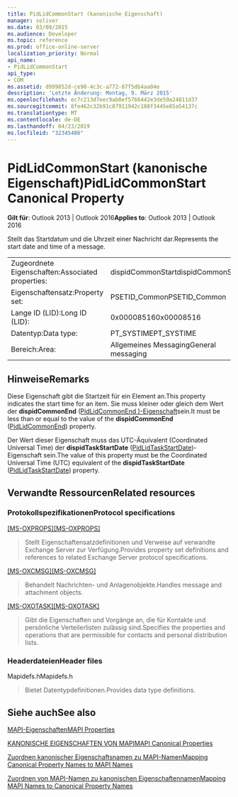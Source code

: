 ```yaml
---
title: PidLidCommonStart (kanonische Eigenschaft)
manager: soliver
ms.date: 03/09/2015
ms.audience: Developer
ms.topic: reference
ms.prod: office-online-server
localization_priority: Normal
api_name:
- PidLidCommonStart
api_type:
- COM
ms.assetid: d999852d-ce98-4c3c-a772-87f5db4aa04e
description: 'Letzte Änderung: Montag, 9. März 2015'
ms.openlocfilehash: ec7c213d7eec9ab0ef5766442e3de59a24811d37
ms.sourcegitcommit: 8fe462c32b91c87911942c188f3445e85a54137c
ms.translationtype: MT
ms.contentlocale: de-DE
ms.lasthandoff: 04/23/2019
ms.locfileid: "32345486"
---
```

# <a name="pidlidcommonstart-canonical-property"></a><span data-ttu-id="c4a43-103">PidLidCommonStart (kanonische Eigenschaft)</span><span class="sxs-lookup"><span data-stu-id="c4a43-103">PidLidCommonStart Canonical Property</span></span>

  
  
<span data-ttu-id="c4a43-104">**Gilt für**: Outlook 2013 | Outlook 2016</span><span class="sxs-lookup"><span data-stu-id="c4a43-104">**Applies to**: Outlook 2013 | Outlook 2016</span></span> 
  
<span data-ttu-id="c4a43-105">Stellt das Startdatum und die Uhrzeit einer Nachricht dar.</span><span class="sxs-lookup"><span data-stu-id="c4a43-105">Represents the start date and time of a message.</span></span>
  
|||
|:-----|:-----|
|<span data-ttu-id="c4a43-106">Zugeordnete Eigenschaften:</span><span class="sxs-lookup"><span data-stu-id="c4a43-106">Associated properties:</span></span>  <br/> |<span data-ttu-id="c4a43-107">dispidCommonStart</span><span class="sxs-lookup"><span data-stu-id="c4a43-107">dispidCommonStart</span></span>  <br/> |
|<span data-ttu-id="c4a43-108">Eigenschaftensatz:</span><span class="sxs-lookup"><span data-stu-id="c4a43-108">Property set:</span></span>  <br/> |<span data-ttu-id="c4a43-109">PSETID_Common</span><span class="sxs-lookup"><span data-stu-id="c4a43-109">PSETID_Common</span></span>  <br/> |
|<span data-ttu-id="c4a43-110">Lange ID (LID):</span><span class="sxs-lookup"><span data-stu-id="c4a43-110">Long ID (LID):</span></span>  <br/> |<span data-ttu-id="c4a43-111">0x00008516</span><span class="sxs-lookup"><span data-stu-id="c4a43-111">0x00008516</span></span>  <br/> |
|<span data-ttu-id="c4a43-112">Datentyp:</span><span class="sxs-lookup"><span data-stu-id="c4a43-112">Data type:</span></span>  <br/> |<span data-ttu-id="c4a43-113">PT_SYSTIME</span><span class="sxs-lookup"><span data-stu-id="c4a43-113">PT_SYSTIME</span></span>  <br/> |
|<span data-ttu-id="c4a43-114">Bereich:</span><span class="sxs-lookup"><span data-stu-id="c4a43-114">Area:</span></span>  <br/> |<span data-ttu-id="c4a43-115">Allgemeines Messaging</span><span class="sxs-lookup"><span data-stu-id="c4a43-115">General messaging</span></span>  <br/> |
   
## <a name="remarks"></a><span data-ttu-id="c4a43-116">Hinweise</span><span class="sxs-lookup"><span data-stu-id="c4a43-116">Remarks</span></span>

<span data-ttu-id="c4a43-117">Diese Eigenschaft gibt die Startzeit für ein Element an.</span><span class="sxs-lookup"><span data-stu-id="c4a43-117">This property indicates the start time for an item.</span></span> <span data-ttu-id="c4a43-118">Sie muss kleiner oder gleich dem Wert der **dispidCommonEnd** ([PidLidCommonEnd )-Eigenschaft](pidlidcommonend-canonical-property.md)sein.</span><span class="sxs-lookup"><span data-stu-id="c4a43-118">It must be less than or equal to the value of the **dispidCommonEnd** ([PidLidCommonEnd](pidlidcommonend-canonical-property.md)) property.</span></span>
  
<span data-ttu-id="c4a43-119">Der Wert dieser Eigenschaft muss das UTC-Äquivalent (Coordinated Universal Time) der **dispidTaskStartDate** ([PidLidTaskStartDate](pidlidtaskstartdate-canonical-property.md))-Eigenschaft sein.</span><span class="sxs-lookup"><span data-stu-id="c4a43-119">The value of this property must be the Coordinated Universal Time (UTC) equivalent of the **dispidTaskStartDate** ([PidLidTaskStartDate](pidlidtaskstartdate-canonical-property.md)) property.</span></span>
  
## <a name="related-resources"></a><span data-ttu-id="c4a43-120">Verwandte Ressourcen</span><span class="sxs-lookup"><span data-stu-id="c4a43-120">Related resources</span></span>

### <a name="protocol-specifications"></a><span data-ttu-id="c4a43-121">Protokollspezifikationen</span><span class="sxs-lookup"><span data-stu-id="c4a43-121">Protocol specifications</span></span>

<span data-ttu-id="c4a43-122">[[MS-OXPROPS]](https://msdn.microsoft.com/library/f6ab1613-aefe-447d-a49c-18217230b148%28Office.15%29.aspx)</span><span class="sxs-lookup"><span data-stu-id="c4a43-122">[[MS-OXPROPS]](https://msdn.microsoft.com/library/f6ab1613-aefe-447d-a49c-18217230b148%28Office.15%29.aspx)</span></span>
  
> <span data-ttu-id="c4a43-123">Stellt Eigenschaftensatzdefinitionen und Verweise auf verwandte Exchange Server zur Verfügung.</span><span class="sxs-lookup"><span data-stu-id="c4a43-123">Provides property set definitions and references to related Exchange Server protocol specifications.</span></span>
    
<span data-ttu-id="c4a43-124">[[MS-OXCMSG]](https://msdn.microsoft.com/library/7fd7ec40-deec-4c06-9493-1bc06b349682%28Office.15%29.aspx)</span><span class="sxs-lookup"><span data-stu-id="c4a43-124">[[MS-OXCMSG]](https://msdn.microsoft.com/library/7fd7ec40-deec-4c06-9493-1bc06b349682%28Office.15%29.aspx)</span></span>
  
> <span data-ttu-id="c4a43-125">Behandelt Nachrichten- und Anlagenobjekte.</span><span class="sxs-lookup"><span data-stu-id="c4a43-125">Handles message and attachment objects.</span></span>
    
<span data-ttu-id="c4a43-126">[[MS-OXOTASK]](https://msdn.microsoft.com/library/55600ec0-6195-4730-8436-59c7931ef27e%28Office.15%29.aspx)</span><span class="sxs-lookup"><span data-stu-id="c4a43-126">[[MS-OXOTASK]](https://msdn.microsoft.com/library/55600ec0-6195-4730-8436-59c7931ef27e%28Office.15%29.aspx)</span></span>
  
> <span data-ttu-id="c4a43-127">Gibt die Eigenschaften und Vorgänge an, die für Kontakte und persönliche Verteilerlisten zulässig sind.</span><span class="sxs-lookup"><span data-stu-id="c4a43-127">Specifies the properties and operations that are permissible for contacts and personal distribution lists.</span></span>
    
### <a name="header-files"></a><span data-ttu-id="c4a43-128">Headerdateien</span><span class="sxs-lookup"><span data-stu-id="c4a43-128">Header files</span></span>

<span data-ttu-id="c4a43-129">Mapidefs.h</span><span class="sxs-lookup"><span data-stu-id="c4a43-129">Mapidefs.h</span></span>
  
> <span data-ttu-id="c4a43-130">Bietet Datentypdefinitionen.</span><span class="sxs-lookup"><span data-stu-id="c4a43-130">Provides data type definitions.</span></span>
    
## <a name="see-also"></a><span data-ttu-id="c4a43-131">Siehe auch</span><span class="sxs-lookup"><span data-stu-id="c4a43-131">See also</span></span>



[<span data-ttu-id="c4a43-132">MAPI-Eigenschaften</span><span class="sxs-lookup"><span data-stu-id="c4a43-132">MAPI Properties</span></span>](mapi-properties.md)
  
[<span data-ttu-id="c4a43-133">KANONISCHE EIGENSCHAFTEN VON MAPI</span><span class="sxs-lookup"><span data-stu-id="c4a43-133">MAPI Canonical Properties</span></span>](mapi-canonical-properties.md)
  
[<span data-ttu-id="c4a43-134">Zuordnen kanonischer Eigenschaftsnamen zu MAPI-Namen</span><span class="sxs-lookup"><span data-stu-id="c4a43-134">Mapping Canonical Property Names to MAPI Names</span></span>](mapping-canonical-property-names-to-mapi-names.md)
  
[<span data-ttu-id="c4a43-135">Zuordnen von MAPI-Namen zu kanonischen Eigenschaftennamen</span><span class="sxs-lookup"><span data-stu-id="c4a43-135">Mapping MAPI Names to Canonical Property Names</span></span>](mapping-mapi-names-to-canonical-property-names.md)


